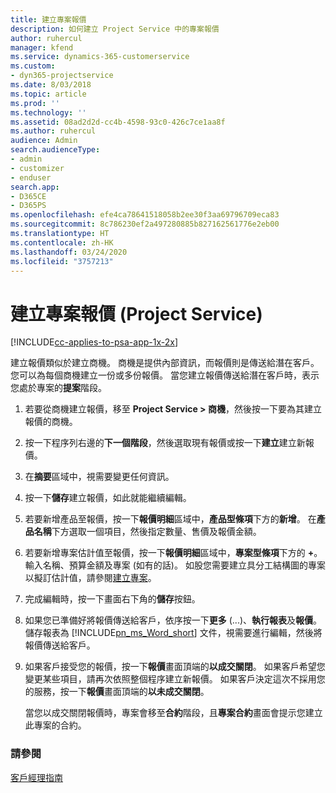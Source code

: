 ```yaml
---
title: 建立專案報價
description: 如何建立 Project Service 中的專案報價
author: ruhercul
manager: kfend
ms.service: dynamics-365-customerservice
ms.custom:
- dyn365-projectservice
ms.date: 8/03/2018
ms.topic: article
ms.prod: ''
ms.technology: ''
ms.assetid: 08ad2d2d-cc4b-4598-93c0-426c7ce1aa8f
ms.author: ruhercul
audience: Admin
search.audienceType:
- admin
- customizer
- enduser
search.app:
- D365CE
- D365PS
ms.openlocfilehash: efe4ca78641518058b2ee30f3aa69796709eca83
ms.sourcegitcommit: 8c786230ef2a497280885b827162561776e2eb00
ms.translationtype: HT
ms.contentlocale: zh-HK
ms.lasthandoff: 03/24/2020
ms.locfileid: "3757213"
---
```

# <a name="create-a-project-quote-project-service"></a>建立專案報價 (Project Service)

[!INCLUDE[cc-applies-to-psa-app-1x-2x](../includes/cc-applies-to-psa-app-1x-2x.md)]

建立報價類似於建立商機。 商機是提供內部資訊，而報價則是傳送給潛在客戶。 您可以為每個商機建立一份或多份報價。 當您建立報價傳送給潛在客戶時，表示您處於專案的**提案**階段。  
  
1. 若要從商機建立報價，移至 **Project Service > 商機**，然後按一下要為其建立報價的商機。  
  
2. 按一下程序列右邊的**下一個階段**，然後選取現有報價或按一下**建立**建立新報價。  
  
3. 在**摘要**區域中，視需要變更任何資訊。  
  
4. 按一下**儲存**建立報價，如此就能繼續編輯。  
  
5. 若要新增產品至報價，按一下**報價明細**區域中，**產品型條項**下方的**新增**。 在**產品名稱**下方選取一個項目，然後指定數量、售價及報價金額。  
  
6. 若要新增專案估計值至報價，按一下**報價明細**區域中，**專案型條項**下方的 **+**。 輸入名稱、預算金額及專案 (如有的話)。 如股您需要建立具分工結構圖的專案以擬訂估計值，請參閱[建立專案](../project-service/create-project.md)。  
  
7. 完成編輯時，按一下畫面右下角的**儲存**按鈕。  
  
8. 如果您已準備好將報價傳送給客戶，依序按一下**更多** (...)、**執行報表**及**報價**。 儲存報表為 [!INCLUDE[pn_ms_Word_short](../includes/pn-ms-word-short.md)] 文件，視需要進行編輯，然後將報價傳送給客戶。  
  
9. 如果客戶接受您的報價，按一下**報價**畫面頂端的**以成交關閉**。 如果客戶希望您變更某些項目，請再次依照整個程序建立新報價。 如果客戶決定這次不採用您的服務，按一下**報價**畫面頂端的**以未成交關閉**。  
  
   當您以成交關閉報價時，專案會移至**合約**階段，且**專案合約**畫面會提示您建立此專案的合約。  
  
### <a name="see-also"></a>請參閱  
 [客戶經理指南](../project-service/account-manager-guide.md)
